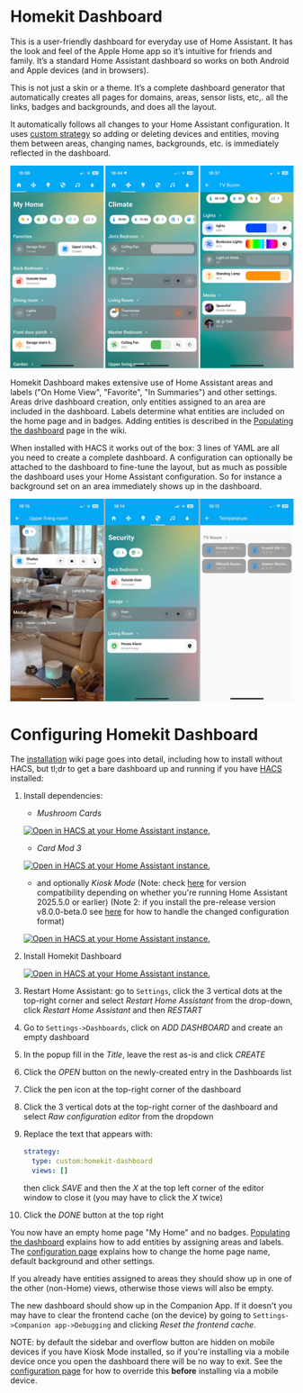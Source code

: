 # Homekit Dashboard

This is a user-friendly dashboard for everyday use of Home Assistant.
It has the look and feel of the Apple Home app so it’s intuitive for friends and family.
It’s a standard Home Assistant dashboard so works on both Android and Apple devices (and in browsers).

This is not just a skin or a theme.
It’s a complete dashboard generator that automatically creates all pages for domains, areas, sensor lists, etc,. all the links, badges and backgrounds, and does all the layout.

It automatically follows all changes to your Home Assistant configuration.
It uses [custom strategy](https://developers.home-assistant.io/docs/frontend/custom-ui/custom-strategy/)
so adding or deleting devices and entities, moving them between areas, changing names, backgrounds, etc. is immediately reflected in the dashboard.

![combi view](docs/combi.jpg)

Homekit Dashboard makes extensive use of Home Assistant areas and labels ("On Home View", "Favorite", "In Summaries") and other settings.
Areas drive dashboard creation, only entities assigned to an area are included in the dashboard.
Labels determine what entities are included on the home page and in badges.
Adding entities is described in the [Populating the dashboard][populateURL] page in the wiki.

When installed with HACS it works out of the box: 3 lines of YAML are all you need to create a complete dashboard.
A configuration can optionally be attached to the dashboard to fine-tune the layout, but as much as possible the dashboard uses your Home Assistant configuration.
So for instance a background set on an area immediately shows up in the dashboard.

![combi view 2](docs/combi2.jpg)

# Configuring Homekit Dashboard

The [installation][installationUrl] wiki page goes into detail, including how to install without HACS, but tl;dr to get a bare dashboard up and running if you have [HACS][hacsInstallUrl] installed:

1. Install dependencies:
    - _Mushroom Cards_

    [![Open in HACS at your Home Assistant instance.][hacsBadge]][mushroomCardsHacs]

    - _Card Mod 3_
  
    [![Open in HACS at your Home Assistant instance.][hacsBadge]][cardModHacs]

    - and optionally _Kiosk Mode_ (Note: check [here][kioskModeVersion] for version compatibility depending on whether you're running Home Assistant 2025.5.0 or earlier) (Note 2: if you install the pre-release version v8.0.0-beta.0 see [here][configureKioskNewUrl] for how to handle the changed configuration format)
  
    [![Open in HACS at your Home Assistant instance.][hacsBadge]][kioskModeHacs]

1. Install Homekit Dashboard

    [![Open in HACS at your Home Assistant instance.][hacsBadge]][homekitDashboardHacs]

1. Restart Home Assistant: go to `Settings`, click the 3 vertical dots at the top-right corner and select _Restart Home Assistant_ from the drop-down, click _Restart Home Assistant_ and then _RESTART_

1. Go to `Settings->Dashboards`, click on _ADD DASHBOARD_ and create an empty dashboard

1. In the popup fill in the _Title_, leave the rest as-is and click _CREATE_

1. Click the _OPEN_ button on the newly-created entry in the Dashboards list

1. Click the pen icon at the top-right corner of the dashboard

1. Click the 3 vertical dots at the top-right corner of the dashboard and select _Raw configuration editor_ from the dropdown

1. Replace the text that appears with:
   ```yaml
   strategy:
     type: custom:homekit-dashboard
     views: []
   ```
   
   then click _SAVE_ and then the _X_ at the top left corner of the editor window to close it (you may have to click the _X_ twice)

10. Click the _DONE_ button at the top right

You now have an empty home page "My Home" and no badges.
[Populating the dashboard][populateURL] explains how to add entities by assigning areas and labels.
The [configuration page][configurationUrl] explains how to change the home page name, default background and other settings.

If you already have entities assigned to areas they should show up in one of the other (non-Home) views, otherwise those views will also be empty.

The new dashboard should show up in the Companion App.
If it doesn't you may have to clear the frontend cache (on the device) by going to `Settings->Companion app->Debugging` and clicking _Reset the frontend cache_.

NOTE: by default the sidebar and overflow button are hidden on mobile devices if you have Kiosk Mode installed,
so if you're installing via a mobile device once you open the dashboard there will be no way to exit.
See the [configuration page][configureKioskUrl] for how to override this **before** installing via a mobile device.

[hacsBadge]: https://my.home-assistant.io/badges/hacs_repository.svg

[releaseBadge]: https://img.shields.io/github/v/tag/digilive/mushroom-strategy?filter=v2.3.2&label=Release

[sponsorBadge]: https://img.shields.io/badge/Sponsor_him-%E2%9D%A4-%23db61a2.svg?&logo=github&color=%23fe8e86

<!-- Repository References -->

[repositoryUrl]: https://github.com/hwhesselink/homekit-dashboard
[issuesUrl]: https://github.com/hwhesselink/homekit-dashboard/issues
[discussionsUrl]: https://github.com/hwhesselink/homekit-dashboard/discussions
[wikiUrl]: https://github.com/hwhesselink/homekit-dashboard/wiki
[installationUrl]: https://github.com/hwhesselink/homekit-dashboard/wiki/Installation
[populateURL]: https://github.com/hwhesselink/homekit-dashboard/wiki/Populating-the-dashboard
[configurationUrl]: https://github.com/hwhesselink/homekit-dashboard/wiki/Configuration
[configureKioskUrl]: https://github.com/hwhesselink/homekit-dashboard/wiki/Configuration#kiosk-mode
[configureKioskNewUrl]: https://github.com/hwhesselink/homekit-dashboard/wiki/Configuration#kiosk-mode-new-style-config
[homekitDashboardHacs]: https://my.home-assistant.io/redirect/hacs_repository/?owner=hwhesselink&repository=homekit-dashboard&category=plugin

[mushroomCards]: https://github.com/piitaya/lovelace-mushroom
[mushroomCardsHacs]: https://my.home-assistant.io/redirect/hacs_repository/?owner=piitaya&repository=lovelace-mushroom
[cardMod]: https://github.com/thomasloven/lovelace-card-mod
[cardModHacs]: https://my.home-assistant.io/redirect/hacs_repository/?owner=thomasloven&repository=lovelace-card-mod
[kioskMode]: https://github.com/NemesisRE/kiosk-mode
[kioskModeHacs]: https://my.home-assistant.io/redirect/hacs_repository/?owner=NemesisRE&repository=kiosk-mode
[kioskModeVersion]: https://github.com/NemesisRE/kiosk-mode#installation

<!-- Other References -->

[hacsUrl]: https://hacs.xyz
[hacsInstallUrl]: https://www.hacs.xyz/docs/use

[miniGraphUrl]: https://github.com/kalkih/mini-graph-card
